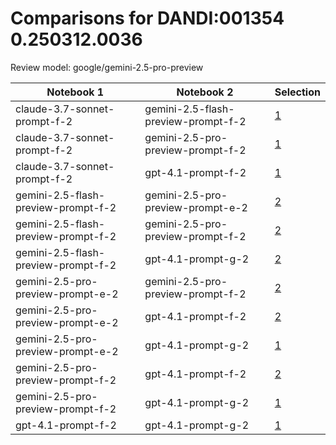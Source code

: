 # Comparisons for DANDI:001354 0.250312.0036

Review model: google/gemini-2.5-pro-preview

| Notebook 1 | Notebook 2 | Selection |
|------------|------------|----------|
| claude-3.7-sonnet-prompt-f-2 | gemini-2.5-flash-preview-prompt-f-2 | [1](claude-3.7-sonnet-prompt-f-2/comparisons/gemini-2.5-flash-preview-prompt-f-2/comparison_thinking.md) |
| claude-3.7-sonnet-prompt-f-2 | gemini-2.5-pro-preview-prompt-f-2 | [1](claude-3.7-sonnet-prompt-f-2/comparisons/gemini-2.5-pro-preview-prompt-f-2/comparison_thinking.md) |
| claude-3.7-sonnet-prompt-f-2 | gpt-4.1-prompt-f-2 | [1](claude-3.7-sonnet-prompt-f-2/comparisons/gpt-4.1-prompt-f-2/comparison_thinking.md) |
| gemini-2.5-flash-preview-prompt-f-2 | gemini-2.5-pro-preview-prompt-e-2 | [2](gemini-2.5-flash-preview-prompt-f-2/comparisons/gemini-2.5-pro-preview-prompt-e-2/comparison_thinking.md) |
| gemini-2.5-flash-preview-prompt-f-2 | gemini-2.5-pro-preview-prompt-f-2 | [2](gemini-2.5-flash-preview-prompt-f-2/comparisons/gemini-2.5-pro-preview-prompt-f-2/comparison_thinking.md) |
| gemini-2.5-flash-preview-prompt-f-2 | gpt-4.1-prompt-g-2 | [2](gemini-2.5-flash-preview-prompt-f-2/comparisons/gpt-4.1-prompt-g-2/comparison_thinking.md) |
| gemini-2.5-pro-preview-prompt-e-2 | gemini-2.5-pro-preview-prompt-f-2 | [2](gemini-2.5-pro-preview-prompt-e-2/comparisons/gemini-2.5-pro-preview-prompt-f-2/comparison_thinking.md) |
| gemini-2.5-pro-preview-prompt-e-2 | gpt-4.1-prompt-f-2 | [2](gemini-2.5-pro-preview-prompt-e-2/comparisons/gpt-4.1-prompt-f-2/comparison_thinking.md) |
| gemini-2.5-pro-preview-prompt-e-2 | gpt-4.1-prompt-g-2 | [1](gemini-2.5-pro-preview-prompt-e-2/comparisons/gpt-4.1-prompt-g-2/comparison_thinking.md) |
| gemini-2.5-pro-preview-prompt-f-2 | gpt-4.1-prompt-f-2 | [2](gemini-2.5-pro-preview-prompt-f-2/comparisons/gpt-4.1-prompt-f-2/comparison_thinking.md) |
| gemini-2.5-pro-preview-prompt-f-2 | gpt-4.1-prompt-g-2 | [1](gemini-2.5-pro-preview-prompt-f-2/comparisons/gpt-4.1-prompt-g-2/comparison_thinking.md) |
| gpt-4.1-prompt-f-2 | gpt-4.1-prompt-g-2 | [1](gpt-4.1-prompt-f-2/comparisons/gpt-4.1-prompt-g-2/comparison_thinking.md) |
